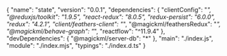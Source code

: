 {
  "name": "state",
  "version": "0.0.1",
  "dependencies": {
    "clientConfig": "*",
    "@reduxjs/toolkit": "1.9.5",
    "react-redux": "8.0.5",
    "redux-persist": "6.0.0",
    "redux": "4.2.1",
    "client/feathers-client": "*",
    "@magickml/feathersRedux": "*",
    "@magickml/behave-graph": "*",
    "reactflow": "^11.9.4"
  },
  "devDependencies": {
    "@magickml/server-db": "*"
  },
  "main": "./index.js",
  "module": "./index.mjs",
  "typings": "./index.d.ts"
}
